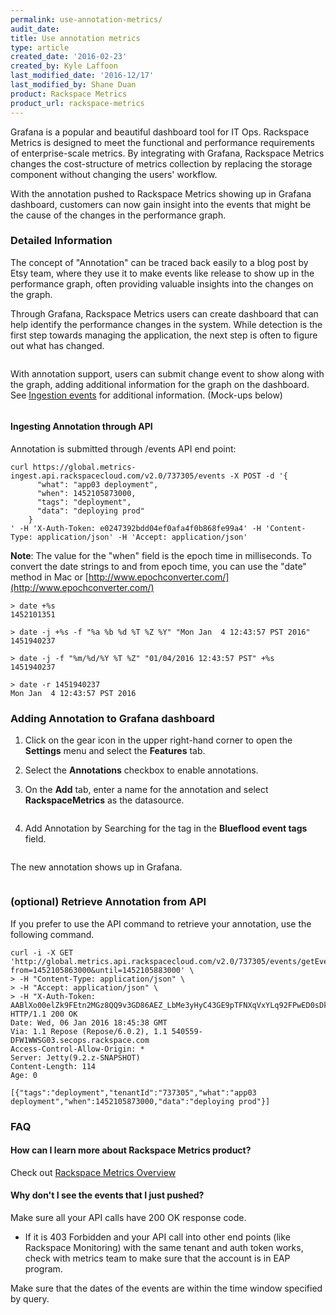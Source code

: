 ```yaml
---
permalink: use-annotation-metrics/
audit_date:
title: Use annotation metrics
type: article
created_date: '2016-02-23'
created_by: Kyle Laffoon
last_modified_date: '2016-12/17'
last_modified_by: Shane Duan
product: Rackspace Metrics
product_url: rackspace-metrics
---
```


Grafana is a popular and beautiful dashboard tool for IT Ops. Rackspace Metrics is designed to meet the functional and performance requirements of enterprise-scale metrics. By integrating with Grafana, Rackspace Metrics changes the cost-structure of metrics collection by replacing the storage component without changing the users' workflow.

With the annotation pushed to Rackspace Metrics showing up in Grafana dashboard, customers can now gain insight into the events that might be the cause of the changes in the performance graph.

### Detailed Information

The concept of "Annotation" can be traced back easily to a blog post by Etsy team, where they use it to make events like release to show up in the performance graph, often providing valuable insights into the changes on the graph.

Through Grafana, Rackspace Metrics users can create dashboard that can help identify the performance changes in the system.  While detection is the first step towards managing the application, the next step is often to figure out what has changed.

<img src="{% asset_path rackspace-metrics/use-annotation-metrics/Anotationsupport-what-changed.png %}" alt="" />

With annotation support, users can submit change event to show along with the graph, adding additional information for the graph on the dashboard. See [Ingestion events](https://developer.rackspace.com/docs/metrics/v2/ingestion-api-reference/ingestion-events/) for additional information. (Mock-ups below)

<img src="{% asset_path rackspace-metrics/use-annotation-metrics/Anotattionsupport-change-event.png %}" alt="" />

#### Ingesting Annotation through API

Annotation is submitted through /events API end point:

    curl https://global.metrics-ingest.api.rackspacecloud.com/v2.0/737305/events -X POST -d '{
          "what": "app03 deployment",
          "when": 1452105873000,
          "tags": "deployment",
          "data": "deploying prod"
        }
    ' -H 'X-Auth-Token: e0247392bdd04ef0afa4f0b868fe99a4' -H 'Content-Type: application/json' -H 'Accept: application/json'

**Note**: The value for the "when" field is the epoch time in milliseconds.  To convert the date strings to and from epoch time, you can use the "date" method in Mac or [http://www.epochconverter.com/](http://www.epochconverter.com/)

    > date +%s
    1452101351

    > date -j +%s -f "%a %b %d %T %Z %Y" "Mon Jan  4 12:43:57 PST 2016"
    1451940237

    > date -j -f "%m/%d/%Y %T %Z" "01/04/2016 12:43:57 PST" +%s
    1451940237

    > date -r 1451940237
    Mon Jan  4 12:43:57 PST 2016

### Adding Annotation to Grafana dashboard

1. Click on the gear icon in the upper right-hand corner to open the **Settings** menu and select the **Features** tab.

2. Select the **Annotations** checkbox to enable annotations.

3. On the **Add** tab, enter a name for the annotation and select **RackspaceMetrics** as the datasource.

   <img src="{% asset_path rackspace-metrics/use-annotation-metrics/Annotationsupport-datasource.png %}" alt="" />

4. Add Annotation by Searching for the tag in the **Blueflood event tags** field.

   <img src="{% asset_path rackspace-metrics/use-annotation-metrics/Anotattionsupport-change-event.png %}" alt="" />

The new annotation shows up in Grafana.

<img src="{% asset_path rackspace-metrics/use-annotation-metrics/Annotationsupport-annotation-appears.png %}" alt="" />

### (optional) Retrieve Annotation from API

If you prefer to use the API command to retrieve your annotation, use the following command.

    curl -i -X GET 'http://global.metrics.api.rackspacecloud.com/v2.0/737305/events/getEvents?from=1452105863000&until=1452105883000' \
    > -H "Content-Type: application/json" \
    > -H "Accept: application/json" \
    > -H "X-Auth-Token: AABlXo00elZk9FEtn2MGz8QQ9v3GD86AEZ_LbMe3yHyC43GE9pTFNXqVxYLq92FPwED0sDkYS8c1R222AWMS1y4nqTG3NmRofHmj4S0lfPsz3YXBTtFaXDac"
    HTTP/1.1 200 OK
    Date: Wed, 06 Jan 2016 18:45:38 GMT
    Via: 1.1 Repose (Repose/6.0.2), 1.1 540559-DFW1WWSG03.secops.rackspace.com
    Access-Control-Allow-Origin: *
    Server: Jetty(9.2.z-SNAPSHOT)
    Content-Length: 114
    Age: 0

    [{"tags":"deployment","tenantId":"737305","what":"app03 deployment","when":1452105873000,"data":"deploying prod"}]

### FAQ

#### How can I learn more about Rackspace Metrics product?

Check out [Rackspace Metrics Overview](/how-to/rackspace-metrics-overview/)

#### Why don't I see the events that I just pushed?

Make sure all your API calls have 200 OK response code.

  - If it is 403 Forbidden and your API call into other end points (like Rackspace Monitoring) with the same tenant and auth token works, check with metrics team to make sure that the account is in EAP program.

Make sure that the dates of the events are within the time window specified by query.
